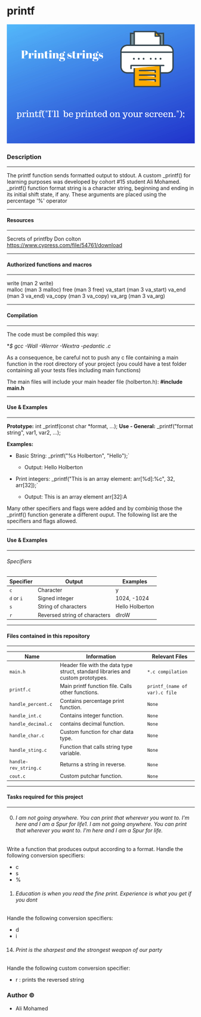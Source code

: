 # printf
![alt text](img.png)

### Description

------------


The printf function sends formatted output to stdout.
A custom _printf() for learning purposes was developed by cohort #15 student Ali Mohamed.
_printf() function format string is a character string, beginning and ending in its initial shift state, if any. 
These arguments are placed using the percentage '%' operator

------------


#### Resources

------------


Secrets of printfby Don colton
https://www.cypress.com/file/54761/download

------------



#### Authorized functions and macros

------------


write (man 2 write)</br>
malloc (man 3 malloc)
free (man 3 free)
va_start (man 3 va_start)
va_end (man 3 va_end)
va_copy (man 3 va_copy)
va_arg (man 3 va_arg)

------------

#### Compilation

------------



The code must be compiled this way:

**$ gcc -Wall -Werror -Wextra -pedantic *.c**

As a consequence, be careful not to push any c file containing a main function in the root directory of your project (you could have a test folder containing all your tests files including main functions)

The main files will include your main header file (holberton.h): **#include main.h**

------------

#### Use & Examples


------------

**Prototype:** int _printf(const char *format, ...);
**Use - General:** _printf("format string", var1, var2, ...);

**Examples:**
 - Basic String: _printf("%s Holberton", "Hello");`
	 - Output: Hello Holberton

- Print integers: _printf("This is an array element: arr[%d]:%c", 32, arr[32]);`
	- Output: This is an array element arr[32]:A

Many other specifiers and flags were added and by combinig those the _printf() function generate a different ouput. The following list are the specifiers and flags allowed.

------------

#### Use & Examples


------------

###### Specifiers

Specifier                |Output                        |Examples |
|----------------|-------------------------------|-----------------------------|
| `c` | Character | y |
| `d` or `i` | Signed integer | 1024, -1024 |
| `s` | String of characters | Hello Holberton |
| `r` | Reversed string of characters | dlroW 
------------

#### Files contained in this repository


------------

|Name                |Information                        |Relevant Files                         |
|----------------|-------------------------------|-----------------------------|
|`main.h` | Header file with the data type struct, standard libraries and custom prototypes.| `*.c compilation` |
|`printf.c`|Main printf function file. Calls other functions.|`printf_(name of var).c file` |
|`handle_percent.c`|Contains percentage print function.|`None` |
|`handle_int.c` | Contains integer function. | `None` | 
`handle_decimal.c` | contains decimal function. | `None` |
`handle_char.c` | Custom function for char data type. | `None`
|`handle_sting.c` | Function that calls string type variable. | `None` |
`handle-rev_string.c` | Returns a string in reverse. | `None` |
`cout.c` | Custom putchar function. | `None` |


------------

#### Tasks required for this project


------------

0. ###### I am not going anywhere. You can print that wherever you want to. I'm here and I am a Spur for life1.  I am not going anywhere. You can print that wherever you want to. I'm here and I am a Spur for life. 
Write a function that produces output according to a format.
Handle the following conversion specifiers:
- c
- s
- %

1. ###### Education is when you read the fine print. Experience is what you get if you dont
Handle the following conversion specifiers:
- d
- i


14. ###### Print is the sharpest and the strongest weapon of our party
Handle the following custom conversion specifier:
 - r : prints the reversed string

### Author &copy;

- Ali Mohamed
